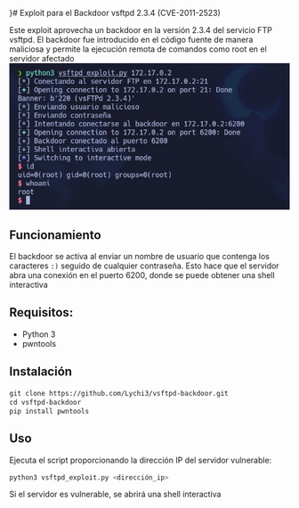 }# Exploit para el Backdoor vsftpd 2.3.4 (CVE-2011-2523)

Este exploit aprovecha un backdoor en la versión 2.3.4 del servicio FTP vsftpd. El backdoor fue introducido en el código fuente de manera maliciosa y permite la ejecución remota de comandos como root en el servidor afectado
![Exploit](/image.png)

## Funcionamiento
El backdoor se activa al enviar un nombre de usuario que contenga los caracteres `:)` seguido de cualquier contraseña. Esto hace que el servidor abra una conexión en el puerto 6200, donde se puede obtener una shell interactiva

## Requisitos:
- Python 3
- pwntools

## Instalación
```
git clone https://github.com/Lychi3/vsftpd-backdoor.git
cd vsftpd-backdoor
pip install pwntools
```

## Uso
Ejecuta el script proporcionando la dirección IP del servidor vulnerable:
```python
python3 vsftpd_exploit.py <dirección_ip>
```
Si el servidor es vulnerable, se abrirá una shell interactiva
